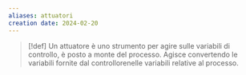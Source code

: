 ```yaml
---
aliases: attuatori
creation date: 2024-02-20
---
```


>[!def]
>Un attuatore è uno strumento per agire sulle variabili di controllo, è posto a monte del processo.
>Agisce convertendo le variabili fornite dal controllorenelle variabili relative al processo.